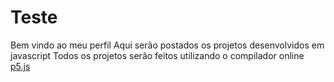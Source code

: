 # Teste
Bem vindo ao meu perfil
Aqui serão postados os projetos desenvolvidos em javascript
Todos os projetos serão feitos utilizando o compilador online [p5.js](https://p5js.org/)


